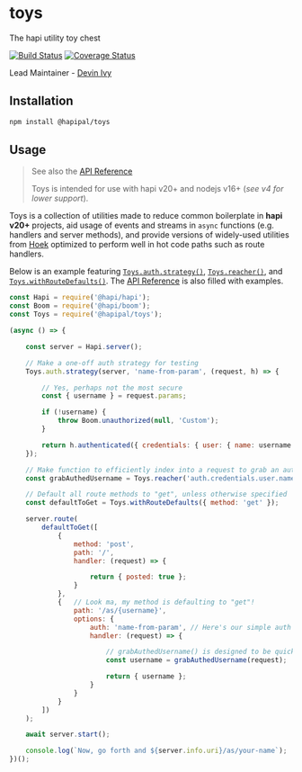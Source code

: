 # toys

The hapi utility toy chest

[![Build Status](https://app.travis-ci.com/hapipal/toys.svg?branch=main)](https://app.travis-ci.com/hapipal/toys) [![Coverage Status](https://coveralls.io/repos/hapipal/toys/badge.svg?branch=main&service=github)](https://coveralls.io/github/hapipal/toys?branch=main)

Lead Maintainer - [Devin Ivy](https://github.com/devinivy)

## Installation
```sh
npm install @hapipal/toys
```

## Usage
> See also the [API Reference](API.md)
>
> Toys is intended for use with hapi v20+ and nodejs v16+ (_see v4 for lower support_).

Toys is a collection of utilities made to reduce common boilerplate in **hapi v20+** projects, aid usage of events and streams in `async` functions (e.g. handlers and server methods), and provide versions of widely-used utilities from [Hoek](https://github.com/hapijs/hoek) optimized to perform well in hot code paths such as route handlers.

Below is an example featuring [`Toys.auth.strategy()`](API.md#toysauthstrategyserver-name-authenticate), [`Toys.reacher()`](API.md#toysreacherchain-options), and [`Toys.withRouteDefaults()`](API.md#toyswithroutedefaultsdefaults).  The [API Reference](API.md) is also filled with examples.

```js
const Hapi = require('@hapi/hapi');
const Boom = require('@hapi/boom');
const Toys = require('@hapipal/toys');

(async () => {

    const server = Hapi.server();

    // Make a one-off auth strategy for testing
    Toys.auth.strategy(server, 'name-from-param', (request, h) => {

        // Yes, perhaps not the most secure
        const { username } = request.params;

        if (!username) {
            throw Boom.unauthorized(null, 'Custom');
        }

        return h.authenticated({ credentials: { user: { name: username } } });
    });

    // Make function to efficiently index into a request to grab an authed user's name
    const grabAuthedUsername = Toys.reacher('auth.credentials.user.name');

    // Default all route methods to "get", unless otherwise specified
    const defaultToGet = Toys.withRouteDefaults({ method: 'get' });

    server.route(
        defaultToGet([
            {
                method: 'post',
                path: '/',
                handler: (request) => {

                    return { posted: true };
                }
            },
            {   // Look ma, my method is defaulting to "get"!
                path: '/as/{username}',
                options: {
                    auth: 'name-from-param', // Here's our simple auth strategy
                    handler: (request) => {

                        // grabAuthedUsername() is designed to be quick
                        const username = grabAuthedUsername(request);

                        return { username };
                    }
                }
            }
        ])
    );

    await server.start();

    console.log(`Now, go forth and ${server.info.uri}/as/your-name`);
})();
```
